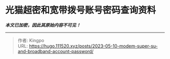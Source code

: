 # 光猫超密和宽带拨号账号密码查询资料

***本文已加密，因此其原始内容不可见！***

---

> 作者: Kingpo  
> URL: https://hugo.111520.xyz/posts/2023-05-10-modem-super-su-and-broadband-account-password/  

